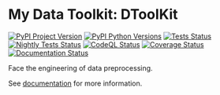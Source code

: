 # My Data Toolkit: DToolKit

[![PyPI Project Version](https://img.shields.io/pypi/v/my-data-toolkit.svg)](https://pypi.org/project/my-data-toolkit/)
[![PyPI Python Versions](https://img.shields.io/pypi/pyversions/my-data-toolkit)](https://pypi.org/project/my-data-toolkit/)
[![Tests Status](https://github.com/Zeroto521/my-data-toolkit/actions/workflows/tests.yml/badge.svg)](https://github.com/Zeroto521/my-data-toolkit/actions/workflows/tests.yml)
[![Nightly Tests Status](https://github.com/Zeroto521/my-data-toolkit/actions/workflows/nightly-tests.yml/badge.svg)](https://github.com/Zeroto521/my-data-toolkit/actions/workflows/nightly-tests.yml)
[![CodeQL Status](https://github.com/Zeroto521/my-data-toolkit/actions/workflows/codeql-analysis.yml/badge.svg)](https://github.com/Zeroto521/my-data-toolkit/actions/workflows/codeql-analysis.yml)
[![Coverage Status](https://codecov.io/gh/Zeroto521/my-data-toolkit/branch/master/graph/badge.svg)](https://codecov.io/gh/Zeroto521/my-data-toolkit)
[![Documentation Status](https://readthedocs.org/projects/my-data-toolkit/badge/?version=latest)](https://my-data-toolkit.readthedocs.io/en/latest/?badge=latest)

Face the engineering of data preprocessing.

See [documentation](https://my-data-toolkit.readthedocs.io/) for more information.
